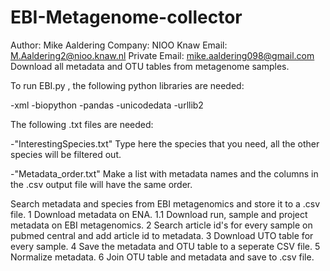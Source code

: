 # EBI-Metagenome-collector
Author: Mike Aaldering
Company: NIOO Knaw
Email: M.Aaldering2@nioo.knaw.nl
Private Email: mike.aaldering098@gmail.com
Download all metadata and OTU tables from metagenome samples.


To run EBI.py , the following python libraries are needed: 

-xml 
-biopython
-pandas 
-unicodedata 
-urllib2 


The following .txt files are needed:

-"InterestingSpecies.txt" Type here the species that you need, all the other species will be filtered out.

-"Metadata_order.txt" Make a list with metadata names and the columns in the .csv output file will have the same order.




Search metadata and species from EBI metagenomics and store it to a .csv file.
1       Download metadata on ENA.
    1.1 Download run, sample and project metadata on EBI metagenomics.
2       Search article id's for every sample on pubmed central and add article id to metadata.
3       Download UTO table for every sample.
4       Save  the metadata and OTU table to a seperate CSV file.
5       Normalize metadata.
6       Join OTU table and metadata and save to .csv file.
